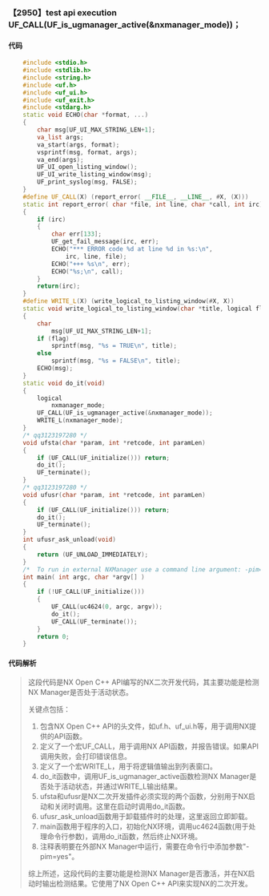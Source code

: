 ### 【2950】test api execution UF_CALL(UF_is_ugmanager_active(&nxmanager_mode))；

#### 代码

```cpp
    #include <stdio.h>  
    #include <stdlib.h>  
    #include <string.h>  
    #include <uf.h>  
    #include <uf_ui.h>  
    #include <uf_exit.h>  
    #include <stdarg.h>  
    static void ECHO(char *format, ...)  
    {  
        char msg[UF_UI_MAX_STRING_LEN+1];  
        va_list args;  
        va_start(args, format);  
        vsprintf(msg, format, args);  
        va_end(args);  
        UF_UI_open_listing_window();  
        UF_UI_write_listing_window(msg);  
        UF_print_syslog(msg, FALSE);  
    }  
    #define UF_CALL(X) (report_error( __FILE__, __LINE__, #X, (X)))  
    static int report_error( char *file, int line, char *call, int irc)  
    {  
        if (irc)  
        {  
            char err[133];  
            UF_get_fail_message(irc, err);  
            ECHO("*** ERROR code %d at line %d in %s:\n",  
                irc, line, file);  
            ECHO("+++ %s\n", err);  
            ECHO("%s;\n", call);  
        }  
        return(irc);  
    }  
    #define WRITE_L(X) (write_logical_to_listing_window(#X, X))  
    static void write_logical_to_listing_window(char *title, logical flag)  
    {  
        char  
            msg[UF_UI_MAX_STRING_LEN+1];  
        if (flag)  
            sprintf(msg, "%s = TRUE\n", title);  
        else  
            sprintf(msg, "%s = FALSE\n", title);  
        ECHO(msg);  
    }  
    static void do_it(void)  
    {  
        logical  
            nxmanager_mode;  
        UF_CALL(UF_is_ugmanager_active(&nxmanager_mode));  
        WRITE_L(nxmanager_mode);  
    }  
    /* qq3123197280 */  
    void ufsta(char *param, int *retcode, int paramLen)  
    {  
        if (UF_CALL(UF_initialize())) return;  
        do_it();  
        UF_terminate();  
    }  
    /* qq3123197280 */  
    void ufusr(char *param, int *retcode, int paramLen)  
    {  
        if (UF_CALL(UF_initialize())) return;  
        do_it();  
        UF_terminate();  
    }  
    int ufusr_ask_unload(void)  
    {  
        return (UF_UNLOAD_IMMEDIATELY);  
    }  
    /*  To run in external NXManager use a command line argument: -pim=yes 里海译:要在外部NXManager中运行，请使用命令行参数：-pim=yes */  
    int main( int argc, char *argv[] )  
    {  
        if (!UF_CALL(UF_initialize()))  
        {  
            UF_CALL(uc4624(0, argc, argv));  
            do_it();  
            UF_CALL(UF_terminate());  
        }  
        return 0;  
    }

```

#### 代码解析

> 这段代码是NX Open C++ API编写的NX二次开发代码，其主要功能是检测NX Manager是否处于活动状态。
>
> 关键点包括：
>
> 1. 包含NX Open C++ API的头文件，如uf.h、uf_ui.h等，用于调用NX提供的API函数。
> 2. 定义了一个宏UF_CALL，用于调用NX API函数，并报告错误。如果API调用失败，会打印错误信息。
> 3. 定义了一个宏WRITE_L，用于将逻辑值输出到列表窗口。
> 4. do_it函数中，调用UF_is_ugmanager_active函数检测NX Manager是否处于活动状态，并通过WRITE_L输出结果。
> 5. ufsta和ufusr是NX二次开发插件必须实现的两个函数，分别用于NX启动和关闭时调用。这里在启动时调用do_it函数。
> 6. ufusr_ask_unload函数用于卸载插件时的处理，这里返回立即卸载。
> 7. main函数用于程序的入口，初始化NX环境，调用uc4624函数(用于处理命令行参数)，调用do_it函数，然后终止NX环境。
> 8. 注释表明要在外部NX Manager中运行，需要在命令行中添加参数"-pim=yes"。
>
> 综上所述，这段代码的主要功能是检测NX Manager是否激活，并在NX启动时输出检测结果。它使用了NX Open C++ API来实现NX的二次开发。
>

